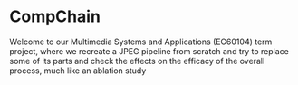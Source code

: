 # CompChain
Welcome to our Multimedia Systems and Applications (EC60104) term project, where we recreate a JPEG pipeline from scratch and try to replace some of its parts and check the effects on the efficacy of the overall process, much like an ablation study
